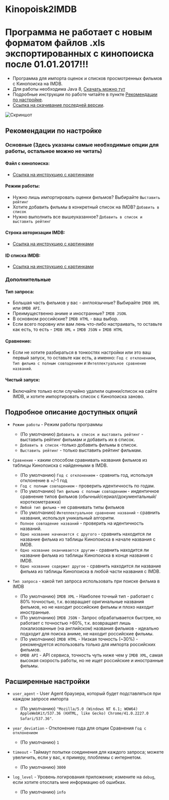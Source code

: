 # Kinopoisk2IMDB
# Программа не работает с новым форматом файлов .xls экспортированных с кинопоиска после 01.01.2017!!!

* Программа для импорта оценок и списков просмотренных фильмов с Кинопоиска на IMDB.
* Для работы необходима Java 8, [Скачать можно тут](https://www.java.com/ru/download/)
* Подробные инструкции по работе читайте в пункте [Рекомендации по настройке](#Рекомендации-по-настройке).
* [Ссылка на скачивание последней версии](https://github.com/REDNBLACK/J-Kinopoisk2IMDB/releases/latest).

![Скриншот](https://cloud.githubusercontent.com/assets/1498939/14435615/74ab56f8-0021-11e6-9645-6d44a53ff63e.png "Screenshot")

## Рекомендации по настройке

### Основные (Здесь указаны самые необходимые опции для работы, остальное можно не читать)

#### Файл с кинопоиска:
 * [Ссылка на инструкцию с картинками](docs/ExportKinopoiskList.pdf)

#### Режим работы:
 * Нужно лишь импортировать оценки фильмов? Выбирайте `Выставить рейтинг`
 * Хотите добавить фильмы в конкретный список на IMDB? `Добавить в список`
 * Нужно выполнить все вышеуказанное? `Добавить в список и выставить рейтинг`
 
#### Строка авторизации IMDB:
 * [Ссылка на инструкцию с картинками](docs/ObtainIMDBAuthString.pdf)
 
#### ID списка IMDB:
 * [Ссылка на инструкцию с картинками](docs/CreateListOrObtainListID.pdf)


### Дополнительные

#### Тип запроса:
 * Большая часть фильмов у вас - англоязычные? Выбирайте `IMDB XML` или `OMDB API`.
 * Преимущественно аниме и иностранные? `IMDB JSON`.
 * В основном российские? `IMDB HTML` - ваш выбор.
 * Если всего поровну или вам лень что-либо настраивать, то оставьте как есть, то есть - `IMDB XML` + `IMDB JSON` + `IMDB HTML`

#### Сравнение:
 * Если не хотите разбираться в тонкостях настройки или это ваш первый запуск, то оставьте как есть, а именно: `Год с отклонением`, `Тип фильма с полным совпадением` и `Интеллектуальное сравнение названий`.

#### Чистый запуск:
 * Включайте только если случайно удалили оценки/список на сайте IMDB, и хотите импортировать список с Кинопоиска заново.


## Подробное описание доступных опций

- `Режим работы` - Режим работы программы
    - (По умолчанию) `Добавить в список и выставить рейтинг` - выставить рейтинг фильмам и добавить их в список.
    - `Добавить в список` -только добавить фильмы в список.
    - `Выставить рейтинг` - только выставить рейтинг фильмам.

- `Сравнение` - каким способом сравнивать названия фильмов из таблицы Кинопоиска с найденными в IMDB.
    - (По умолчанию) `Год с отклонением` - сравнить год, используя отклонение в +/-1 год
    - `Год с полным совпадением` - проверить идентичность по годам.
    - (По умолчанию) `Тип фильма с полным совпадением` - индентичное сравнение типов фильмов (обычный/сериал/документальный/короткометражка)
    - `Любой тип фильма` - не сравнивать типы фильмов
    - (По умолчанию) `Интеллектуальное сравнение названий` - сравнить названия, используя уникальный алгоритм.
    - `Полное совпадение названий` - проверить на идентичность названий.
    - `Одно название начинается с другого` - сравнить находится ли название фильма из таблицы Кинопоиска в начале названия с IMDB.
    - `Одно название оканчивается другим` - сравнить находится ли название фильма из таблицы Кинопоиска в конце названия с IMDB.
    - `Одно название содержит другое` - сравнить находится ли название фильма из таблицы Кинопоиска в любой части названия с IMDB.
 
- `Тип запроса` - какой тип запроса использовать при поиске фильма в IMDB
    - (По умолчанию) `IMDB XML` - Наиболее точный тип - работает с 80% точностью, т.к. возвращает оригинальные названия фильмов, но не находит российские фильмы и плохо находит иностранные.
    - (По умолчанию) `IMDB JSON` - Запрос обрабатывается быстрее, но работает с точностью >60%, т.к. возвращает лишь локализованные (на английском) названия фильмов - идеально подходит для поиска аниме, не находит российские фильмы.
    - (По умолчанию) `IMDB HTML` - Низкая точность (~30%) - рекомендуется использовать только для импорта российских фильмов.
    - `OMDB API` - API сервиса, точность чуть ниже чем у `IMDB XML`, самая высокая скорость работы, но не ищет российские и иностранные фильмы.

## Расширенные настройки

- `user_agent` - User Agent браузера, который будет подставляться при каждом запросе импорта
    - (По умолчанию) `"Mozilla/5.0 (Windows NT 6.1; WOW64) AppleWebKit/537.36 (KHTML, like Gecko) Chrome/41.0.2227.0 Safari/537.36"`.

- `year_deviation` - Отклонение года для опции Сравнения `Год с отклонением`
    - (По умолчанию) `1`    

- `timeout` - Таймаут попытки соединения для каждого запроса; можете увеличить, если у вас, к примеру, плоблемы с интернетом.
    - (По умолчанию) `3000`

- `log_level` - Уровень логирования приложения; измените на `debug`, если хотите отослать мне информацию об ошибках.
    - (По умолчанию) `info`
